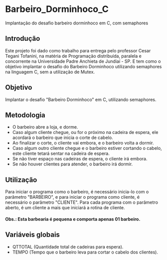# Barbeiro_Dorminhoco_C
Implantação do desafio barbeiro dorminhoco em C, com semaphores

## Introdução
Este projeto foi dado como trabalho para entrega pelo professor Cesar Tegani Tofanini, na matéria de Programação distribuída, paralela e concorrente na Universidade Padre Anchieta de Jundiaí - SP. E tem como o objetivo implantar o desafio do Barbeiro Dorminhoco utilizando semaphores na linguagem C, sem a utilização de Mutex.

## Objetivo
Implantar o desafio "Barbeiro Dorminhoco" em C, utilizando semaphores.

## Metodologia
- O barbeiro abre a loja, e dorme.
- Caso algum cliente chegue, ou for o próximo na cadeira de espera, ele acordará o barbeiro que inicia o corte de cabelo.
- Ao finalizar o corte, o cliente vai embora, e o barbeiro volta a dormir.
- Caso algum outro cliente chegue e o barbeiro estiver cortando o cabelo, este cliente tetará sentar na cadeira de espera.
- Se não tiver espaço nas cadeiras de espera, o cliente irá embora.
- Se não houver clientes para atender, o barbeiro irá dormir.

## Utilização
Para iniciar o programa como o barbeiro, é necessário inicia-lo com o parâmetro "BARBEIRO", e para iniciar o programa como cliente, é necessário o parâmetro "CLIENTE".
Para cada programa com o parâmetro aberto, é um cliente a mais que iniciará a rotina de cliente.

#### Obs.: Esta barbearia é pequena e comporta apenas 01 barbeiro.

## Variáveis globais
- QTTOTAL (Quantidade total de cadeiras para espera).
- TEMPO (Tempo que o barbeiro leva para cortar o cabelo dos clientes).
